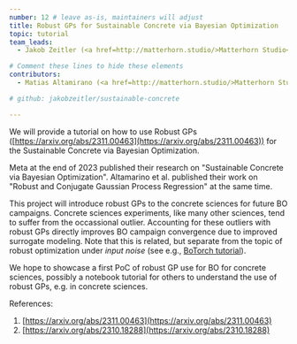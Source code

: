 ```yaml
---
number: 12 # leave as-is, maintainers will adjust
title: Robust GPs for Sustainable Concrete via Bayesian Optimization
topic: tutorial
team_leads:
  - Jakob Zeitler (<a href=http://matterhorn.studio/>Matterhorn Studio</a>) @jakobzeitler

# Comment these lines to hide these elements
contributors:
  - Matias Altamirano (<a href=http://matterhorn.studio/>Matterhorn Studio</a>) @maltamiranomontero

# github: jakobzeitler/sustainable-concrete

---
```


We will provide a tutorial on how to use Robust GPs ([https://arxiv.org/abs/2311.00463](https://arxiv.org/abs/2311.00463)) for the Sustainable Concrete via Bayesian Optimization.

Meta at the end of 2023 published their research on "Sustainable Concrete via Bayesian Optimization". Altamarino et al. published their work on "Robust and Conjugate Gaussian Process Regression" at the same time.

This project will introduce robust GPs to the concrete sciences for future BO campaigns. Concrete sciences experiments, like many other sciences, tend to suffer from the occassional outlier. Accounting for these outliers with robust GPs directly improves BO campaign convergence due to improved surrogate modeling. Note that this is related, but separate from the topic of robust optimization under *input noise* (see e.g., [BoTorch tutorial](https://botorch.org/tutorials/robust_multi_objective_bo)).

We hope to showcase a first PoC of robust GP use for BO for concrete sciences, possibly a notebook tutorial for others to understand the use of robust GPs, e.g. in concrete sciences.

References:
1. [https://arxiv.org/abs/2311.00463](https://arxiv.org/abs/2311.00463)
2. [https://arxiv.org/abs/2310.18288](https://arxiv.org/abs/2310.18288)
